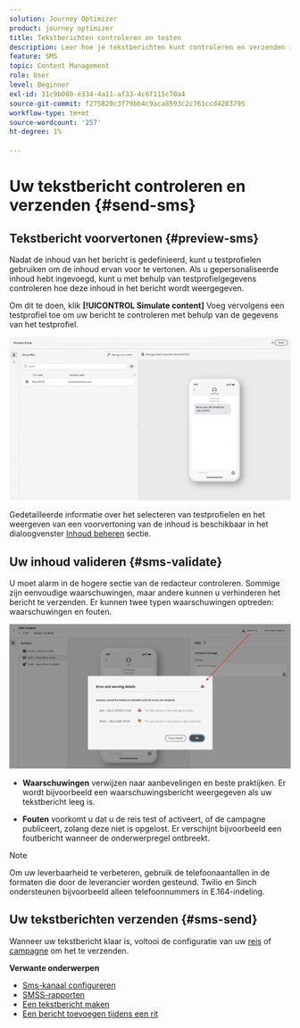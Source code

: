 ```yaml
---
solution: Journey Optimizer
product: journey optimizer
title: Tekstberichten controleren en testen
description: Leer hoe je tekstberichten kunt controleren en verzenden in Journey Optimizer
feature: SMS
topic: Content Management
role: User
level: Beginner
exl-id: 31c9b080-e334-4a11-af33-4c6f115c70a4
source-git-commit: f275820c3f79bb4c9aca8593c2c761ccd4283795
workflow-type: tm+mt
source-wordcount: '257'
ht-degree: 1%

---
```


# Uw tekstbericht controleren en verzenden {#send-sms}

## Tekstbericht voorvertonen {#preview-sms}

Nadat de inhoud van het bericht is gedefinieerd, kunt u testprofielen gebruiken om de inhoud ervan voor te vertonen. Als u gepersonaliseerde inhoud hebt ingevoegd, kunt u met behulp van testprofielgegevens controleren hoe deze inhoud in het bericht wordt weergegeven.

Om dit te doen, klik **[!UICONTROL Simulate content]** Voeg vervolgens een testprofiel toe om uw bericht te controleren met behulp van de gegevens van het testprofiel.

![](assets/sms_preview_2.png)

Gedetailleerde informatie over het selecteren van testprofielen en het weergeven van een voorvertoning van de inhoud is beschikbaar in het dialoogvenster [Inhoud beheren](../content-management/preview-test.md) sectie.

## Uw inhoud valideren {#sms-validate}

U moet alarm in de hogere sectie van de redacteur controleren. Sommige zijn eenvoudige waarschuwingen, maar andere kunnen u verhinderen het bericht te verzenden. Er kunnen twee typen waarschuwingen optreden: waarschuwingen en fouten.

![](assets/sms-alert-button.png)

* **Waarschuwingen** verwijzen naar aanbevelingen en beste praktijken. Er wordt bijvoorbeeld een waarschuwingsbericht weergegeven als uw tekstbericht leeg is.

* **Fouten** voorkomt u dat u de reis test of activeert, of de campagne publiceert, zolang deze niet is opgelost. Er verschijnt bijvoorbeeld een foutbericht wanneer de onderwerpregel ontbreekt.


>[!NOTE]
>
> Om uw leverbaarheid te verbeteren, gebruik de telefoonaantallen in de formaten die door de leverancier worden gesteund. Twilio en Sinch ondersteunen bijvoorbeeld alleen telefoonnummers in E.164-indeling.

## Uw tekstberichten verzenden {#sms-send}

Wanneer uw tekstbericht klaar is, voltooi de configuratie van uw [reis](../building-journeys/journey-gs.md) of [campagne](../campaigns/create-campaign.md) om het te verzenden.

**Verwante onderwerpen**

* [Sms-kanaal configureren](sms-configuration.md)
* [SMSS-rapporten](../reports/journey-global-report.md#sms-global)
* [Een tekstbericht maken](create-sms.md)
* [Een bericht toevoegen tijdens een rit](../building-journeys/journeys-message.md)

